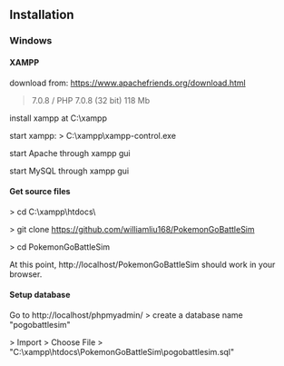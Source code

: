## Installation

### Windows
#### XAMPP
download from: https://www.apachefriends.org/download.html
> 7.0.8 / PHP 7.0.8	(32 bit)	118 Mb

install xampp at C:\xampp

start xampp: \> C:\xampp\xampp-control.exe

start Apache through xampp gui

start MySQL through xampp gui

#### Get source files
\> cd C:\xampp\htdocs\

\> git clone https://github.com/williamliu168/PokemonGoBattleSim

\> cd PokemonGoBattleSim

At this point, http://localhost/PokemonGoBattleSim should work in your browser.

#### Setup database
Go to http://localhost/phpmyadmin/ > create a database name "pogobattlesim"

\> Import > Choose File > "C:\xampp\htdocs\PokemonGoBattleSim\pogobattlesim.sql"




